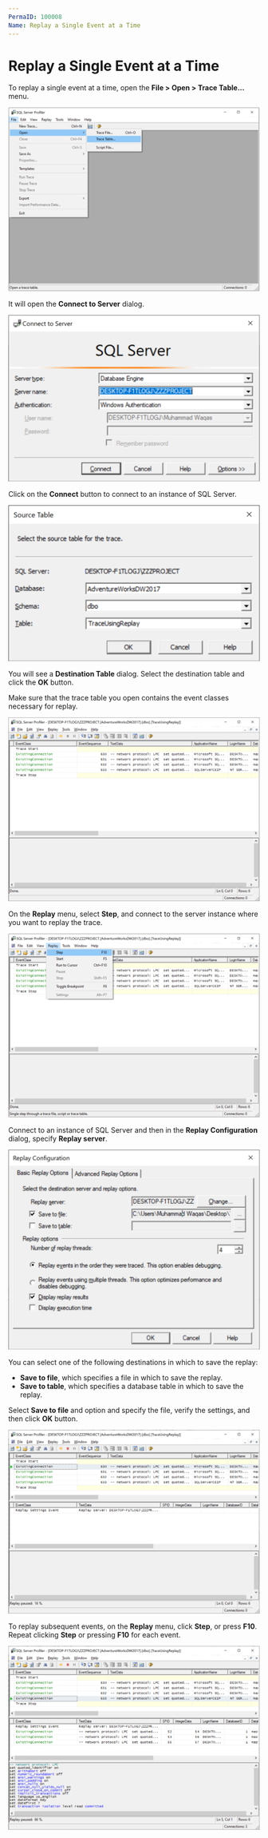 ```yaml
---
PermaID: 100008
Name: Replay a Single Event at a Time
---
```


# Replay a Single Event at a Time

To replay a single event at a time, open the **File > Open > Trace Table...** menu.

<img src="images/replay-a-single-event-at-a-time-1.png" alt="File > Open > Trace Table...">

It will open the **Connect to Server** dialog.

<img src="images/replay-a-trace-table-2.png" alt="Connect to Server dialog">

Click on the **Connect** button to connect to an instance of SQL Server.

<img src="images/replay-a-single-event-at-a-time-2.png" alt="Destination Table">

You will see a **Destination Table** dialog. Select the destination table and click the **OK** button.

Make sure that the trace table you open contains the event classes necessary for replay.

<img src="images/replay-a-single-event-at-a-time-3.png" alt="SQL Server Profiler">

On the **Replay** menu, select **Step**, and connect to the server instance where you want to replay the trace.

<img src="images/replay-a-single-event-at-a-time-4.png" alt="Replay > Step">

Connect to an instance of SQL Server and then in the **Replay Configuration** dialog, specify **Replay server**.

<img src="images/replay-a-trace-table-12.png" alt="Basic Replay Options">

You can select one of the following destinations in which to save the replay:

 - **Save to file**, which specifies a file in which to save the replay.
 - **Save to table**, which specifies a database table in which to save the replay.

Select **Save to file** and option and specify the file, verify the settings, and then click **OK** button. 

<img src="images/replay-a-single-event-at-a-time-5.png" alt="SQL Server Profiler">

To replay subsequent events, on the **Replay** menu, click **Step**, or press **F10**. Repeat clicking **Step** or pressing **F10** for each event.

<img src="images/replay-a-single-event-at-a-time-6.png" alt="SQL Server Profiler">
